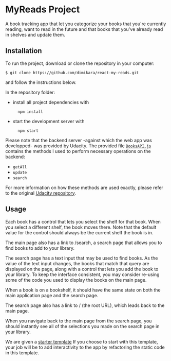 # MyReads Project

A book tracking app that let you categorize your books that you're currently reading, want to read in the future and that books that you've already read in shelves and update them.

## Installation

To run the project, download or clone the repository in your computer:

    $ git clone https://github.com/dimikara/react-my-reads.git

and follow the instructions below.

In the repository folder:

- install all project dependencies with

        npm install

- start the development server with

        npm start

Please note that the backend server -against which the web app was developped- was provided by Udacity. The provided file [`BooksAPI.js`](src/BooksAPI.js) contains the methods I used to perform necessary operations on the backend:

- `getAll`
- `update`
- `search`

For more information on how these methods are used exactly, please refer to the original [Udacity repository](https://github.com/udacity/reactnd-project-myreads-starter).

## Usage

Each book has a control that lets you select the shelf for that book. When you select a different shelf, the book moves there. Note that the default value for the control should always be the current shelf the book is in.

The main page also has a link to /search, a search page that allows you to find books to add to your library.

The search page has a text input that may be used to find books. As the value of the text input changes, the books that match that query are displayed on the page, along with a control that lets you add the book to your library. To keep the interface consistent, you may consider re-using some of the code you used to display the books on the main page.

When a book is on a bookshelf, it should have the same state on both the main application page and the search page.

The search page also has a link to / (the root URL), which leads back to the main page.

When you navigate back to the main page from the search page, you should instantly see all of the selections you made on the search page in your library.

We are given a [starter template](https://github.com/udacity/reactnd-project-myreads-starter) If you choose to start with this template, your job will be to add interactivity to the app by refactoring the static code in this template.
